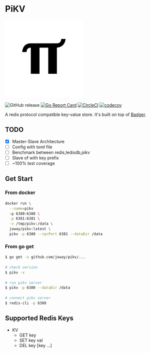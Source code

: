 # PiKV

<img width="256px" src="logo.png" alt="logo">

![GitHub release](https://img.shields.io/github/tag/joway/pikv.svg?label=release)
[![Go Report Card](https://goreportcard.com/badge/github.com/joway/pikv)](https://goreportcard.com/report/github.com/joway/pikv)
[![CircleCI](https://circleci.com/gh/joway/pikv.svg?style=shield)](https://circleci.com/gh/joway/imagic)
[![codecov](https://codecov.io/gh/joway/pikv/branch/master/graph/badge.svg)](https://codecov.io/gh/joway/pikv)

A redis protocol compatible key-value store. It's built on top of [Badger](https://github.com/dgraph-io/badger).

## TODO

- [x] Master-Slave Architecture
- [ ] Config with toml file
- [ ] Benchmark between redis,ledisdb,pikv
- [ ] Slave of with key prefix
- [ ] ~100% test coverage

## Get Start

### From docker

```bash
docker run \
  --name=pikv
  -p 6380:6380 \
  -p 6381:6381 \
  -v /tmp/pikv:/data \
  joway/pikv:latest \
  pikv -p 6380 --rpcPort 6381 --dataDir /data
```

### From go get

```bash
$ go get -u github.com/joway/pikv/...

# check version
$ pikv -v

# run pikv server
$ pikv -p 6380 --dataDir /data

# connect pikv server
$ redis-cli -p 6380
```

## Supported Redis Keys

- KV
  - GET key  
  - SET key val  
  - DEL key [key ...]
